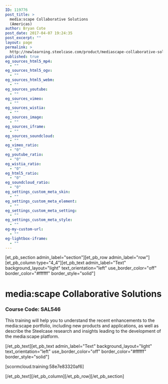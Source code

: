 ```yaml
---
ID: 119776
post_title: >
  media:scape Collaborative Solutions
  (Americas)
author: Bryan Cote
post_date: 2017-04-07 19:24:35
post_excerpt: ""
layout: page
permalink: >
  http://newlearning.steelcase.com/product/mediascape-collaborative-solutions/
published: true
eg_sources_html5_mp4:
  - ""
eg_sources_html5_ogv:
  - ""
eg_sources_html5_webm:
  - ""
eg_sources_youtube:
  - ""
eg_sources_vimeo:
  - ""
eg_sources_wistia:
  - ""
eg_sources_image:
  - ""
eg_sources_iframe:
  - ""
eg_sources_soundcloud:
  - ""
eg_vimeo_ratio:
  - "0"
eg_youtube_ratio:
  - "0"
eg_wistia_ratio:
  - "0"
eg_html5_ratio:
  - "0"
eg_soundcloud_ratio:
  - "0"
eg_settings_custom_meta_skin:
  - ""
eg_settings_custom_meta_element:
  - ""
eg_settings_custom_meta_setting:
  - ""
eg_settings_custom_meta_style:
  - ""
eg-my-custom-url:
  - ""
eg-lightbox-iframe:
  - ""
---
```

[et_pb_section admin_label="section"][et_pb_row admin_label="row"][et_pb_column type="4_4"][et_pb_text admin_label="Text" background_layout="light" text_orientation="left" use_border_color="off" border_color="#ffffff" border_style="solid"]

<!--<a style="color: #666666;" href="http://newlearning.steelcase.com/product/b-free/">&lt; Back To Grid</a>-->
<h1>media:scape Collaborative Solutions</h1>
<h3>Course Code: SAL546</h3>
This training will help you to understand the recent enhancements to the media:scape portfolio, including new products and applications, as well as describe the Steelcase research and insights leading to the development of the media:scape platform.

[/et_pb_text][et_pb_text admin_label="Text" background_layout="light" text_orientation="left" use_border_color="off" border_color="#ffffff" border_style="solid"]

[scormcloud.training:58e7e83320af6]

[/et_pb_text][/et_pb_column][/et_pb_row][/et_pb_section]